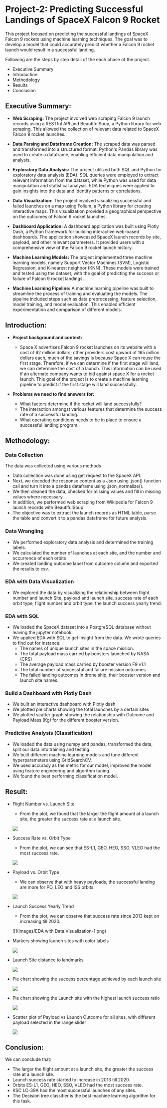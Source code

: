 # Project-2: Predicting Successful Landings of SpaceX Falcon 9 Rocket

This project focused on predicting the successful landings of SpaceX Falcon 9 rockets using machine learning techniques. The goal was to develop a model that could accurately predict whether a Falcon 9 rocket launch would result in a successful landing.

Following are the steps by step detail of the each phase of the project.

* Executive Summary
* Introduction
* Methodology
* Results
* Conclusion


## **Executive Summary:**

* **Web Scraping:** The project involved web scraping Falcon 9 launch records using a RESTful API and BeautifulSoup, a Python library for web scraping. This allowed the collection of relevant data related to SpaceX Falcon 9 rocket launches.

* **Data Parsing and Dataframe Creation:** The scraped data was parsed and transformed into a structured format. Python's Pandas library was used to create a dataframe, enabling efficient data manipulation and analysis.

* **Exploratory Data Analysis:** The project utilized both SQL and Python for exploratory data analysis (EDA). SQL queries were employed to extract relevant information from the dataset, while Python was used for data manipulation and statistical analysis. EDA techniques were applied to gain insights into the data and identify patterns or correlations.

* **Data Visualization:** The project involved visualizing successful and failed launches on a map using Folium, a Python library for creating interactive maps. This visualization provided a geographical perspective on the outcomes of Falcon 9 rocket launches.

* **Dashboard Application:** A dashboard application was built using Plotly Dash, a Python framework for building interactive web-based dashboards. The application showcased SpaceX launch records by site, payload, and other relevant parameters. It provided users with a comprehensive view of the Falcon 9 rocket launch history.

* **Machine Learning Models:** The project implemented three machine learning models, namely Support Vector Machines (SVM), Logistic Regression, and K-nearest neighbor (KNN). These models were trained and tested using the dataset, with the goal of predicting the success or failure of Falcon 9 rocket landings.

* **Machine Learning Pipeline:** A machine learning pipeline was built to streamline the process of training and evaluating the models. The pipeline included steps such as data preprocessing, feature selection, model training, and model evaluation. This enabled efficient experimentation and comparison of different models.

## **Introduction:**

* **Project background and context:**
    * Space X advertises Falcon 9 rocket launches on its website with a cost of 62 million dollars; other providers cost upward of 165 million dollars each, much of the savings is because Space X can reuse the first stage. Therefore, if we can determine if the first stage will land, we can determine the cost of a launch. This information can be used if an alternate company wants to bid against space X for a rocket launch. This goal of the project is to create a machine learning pipeline to predict if the first stage will land successfully.

* **Problems we need to find answers for:**
  * What factors determine if the rocket will land successfully?
  * The interaction amongst various features that determine the success rate of a successful landing.
  * What operating conditions needs to be in place to ensure a successful landing program.

## **Methodology:**

### Data Collection

The data was collected using various methods

  * Data collection was done using get request to the SpaceX API.
  * Next, we decoded the response content as a Json using .json() function call and turn it into a pandas dataframe using .json_normalize().
  * We then cleaned the data, checked for missing values and fill in missing values where necessary.
  * In addition, we performed web scraping from Wikipedia for Falcon 9 launch records with BeautifulSoup. 
  * The objective was to extract the launch records as HTML table, parse the table and convert it to a pandas dataframe for future analysis.

### Data Wrangling

  * We performed exploratory data analysis and determined the training labels.
  * We calculated the number of launches at each site, and the number and occurrence of each orbits
  * We created landing outcome label from outcome column and exported the results to csv.

### EDA with Data Visualization

  * We explored the data by visualizing the relationship between flight number and launch Site, payload and launch site, success rate of each orbit type, flight number and orbit type, the launch success yearly trend. 

### EDA with SQL

  * We loaded the SpaceX dataset into a PostgreSQL database without leaving the jupyter notebook.
  * We applied EDA with SQL to get insight from the data. We wrote queries to find out for instance:
      * The names of unique launch sites in the space mission.
      * The total payload mass carried by boosters launched by NASA (CRS)
      * The average payload mass carried by booster version F9 v1.1
      * The total number of successful and failure mission outcomes
      * The failed landing outcomes in drone ship, their booster version and launch site names.
       
### Build a Dashboard with Plotly Dash

  * We built an interactive dashboard with Plotly dash
  * We plotted pie charts showing the total launches by a certain sites
  * We plotted scatter graph showing the relationship with Outcome and Payload Mass (Kg) for the different booster version.

### Predictive Analysis (Classification)

  * We loaded the data using numpy and pandas, transformed the data, split our data into training and testing.
  * We built different machine learning models and tune different hyperparameters using GridSearchCV.
  * We used accuracy as the metric for our model, improved the model using feature engineering and algorithm tuning.
  * We found the best performing classification model.

## **Result:**

* Flight Number vs. Launch Site:
    * From the plot, we found that the larger the flight amount at a launch site, the greater the success rate at a launch site.

   ![](/images/Result%20-%20Flight%20num%20vs%20Launch%20Site.png)

* Success Rate vs. Orbit Type
    * From the plot, we can see that ES-L1, GEO, HEO, SSO, VLEO had the most success rate.

   ![](/images/EDA%20with%20Data%20Visualization-2.png)

* Payload vs. Orbit Type
    * We can observe that with heavy payloads, the successful landing are more for PO, LEO and ISS orbits.
    
    ![](/images/Payload%20vs%20orbit%20type.png)

* Launch Success Yearly Trend
    * From the plot, we can observe that success rate since 2013 kept on increasing till 2020.
    
    ![](images/EDA with Data Visualization-1.png)
    
* Markers showing launch sites with color labels
   
   ![](/images/Launch%20Success%20vs%20failure.png)

* Launch Site distance to landmarks

   ![](/images/launchsite%20distance.png)

* Pie chart showing the success percentage achieved by each launch site

   ![](/images/Success%20Percentage%20launch%20site%20pie%20chart.png)

* Pie chart showing the Launch site with the highest launch success ratio

   ![](/images/Launch%20site%20success%20ratio.png)

* Scatter plot of Payload vs Launch Outcome for all sites, with different payload selected in the range slider

   ![](/images/scatter%20plot%20-%20payload%20vs%20launch%20outcome.png)

## **Conclusion:**

We can conclude that:
  * The larger the flight amount at a launch site, the greater the success rate at a launch site.
  * Launch success rate started to increase in 2013 till 2020.
  * Orbits ES-L1, GEO, HEO, SSO, VLEO had the most success rate.
  * KSC LC-39A had the most successful launches of any sites.
  * The Decision tree classifier is the best machine learning algorithm for this task.







